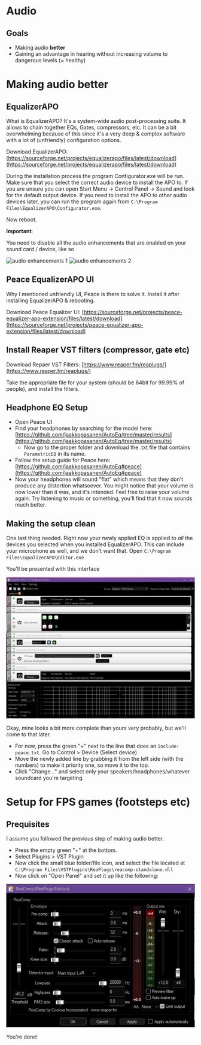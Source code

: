 # Audio

## Goals

* Making audio **better**
* Gaining an advantage in hearing without increasing volume to dangerous levels (= healthy)

# Making audio better

## EqualizerAPO

What is EqualizerAPO? It's a system-wide audio post-processing suite. It allows to chain together EQs, Gates, compressors, etc.
It can be a bit overwhelming because of this since it's a very deep & complex software with a lot of (unfriendly) configuration options.

Download EqualizerAPO: [https://sourceforge.net/projects/equalizerapo/files/latest/download](https://sourceforge.net/projects/equalizerapo/files/latest/download)

During the installation process the program Configurator.exe will be run. Make sure that you select the correct audio device to install the APO to. If you are unsure you can open Start Menu -> Control Panel -> Sound and look for the default output device. If you need to install the APO to other audio devices later, you can run the program again from `C:\Program Files\EqualizerAPO\Configurator.exe`.

Now reboot.

**Important**:

You need to disable all the audio enhancements that are enabled on your sound card / device, like so

![audio enhancements 1](https://sourceforge.net/p/equalizerapo/wiki/Images/attachment/EnhancementsTab.png)
![audio enhancements 2](https://sourceforge.net/p/equalizerapo/wiki/Images/attachment/NoEnhancementsTab.png)


## Peace EqualizerAPO UI

Why I mentioned unfriendly UI, Peace is there to solve it. Install it after installing EqualizerAPO & rebooting.

Download Peace Equalizer UI: [https://sourceforge.net/projects/peace-equalizer-apo-extension/files/latest/download](https://sourceforge.net/projects/peace-equalizer-apo-extension/files/latest/download)

## Install Reaper VST filters (compressor, gate etc)

Download Repaer VST Filters: [https://www.reaper.fm/reaplugs/](https://www.reaper.fm/reaplugs/)

Take the appropriate file for your system (should be 64bit for 99.99% of people), and install the filters.

## Headphone EQ Setup

* Open Peace UI
* Find your headphones by searching for the model here: [https://github.com/jaakkopasanen/AutoEq/tree/master/results](https://github.com/jaakkopasanen/AutoEq/tree/master/results)
    * Now go to the proper folder and download the .txt file that contains `ParametricEQ` in its name.
* Follow the setup guide for Peace here: [https://github.com/jaakkopasanen/AutoEq#peace](https://github.com/jaakkopasanen/AutoEq#peace)
* Now your headphones will sound "flat" which means that they don't produce any distortion whatsoever. You might notice that your volume is now lower than it was, and it's intended. Feel free to raise your volume again. Try listening to music or something, you'll find that it now sounds much better.

## Making the setup clean

One last thing needed. Right now your newly applied EQ is applied to *all* the devices you selected when you installed EqualizerAPO. This can include your microphone as well, and we don't want that. Open `C:\Program Files\EqualizerAPO\Editor.exe`

You'll be presented with this interface

![EqAPO Editor](assets/eqapo_editor.png)

Okay, mine looks a bit more complete than yours very probably, but we'll come to that later.

* For now, press the green "+" next to the line that does an `Include: peace.txt`. Go to Control > Device (Select device)
* Move the newly added line by grabbing it from the left side (with the numbers) to make it priority one, so move it to the top.
* Click "Change..." and select only your speakers/headphones/whatever soundcard you're targeting.

# Setup for FPS games (footsteps etc)

## Prequisites

I assume you followed the previous step of making audio better.

* Press the empty green "+" at the bottom.
* Select Plugins > VST Plugin
* Now click the small blue folder/file icon, and select the file located at `C:\Program Files\VSTPlugins\ReaPlugs\reacomp-standalone.dll`
* Now click on "Open Panel" and set it up like the following:

![reacomp FPS setup](assets/reacomp_footsteps_setup.png)

You're done!
